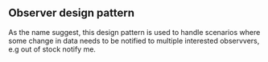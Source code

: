 ## Observer design pattern

As the name suggest, this design pattern is used to handle scenarios where some change in data needs to be notified to multiple interested observvers, e.g out of stock notify me.